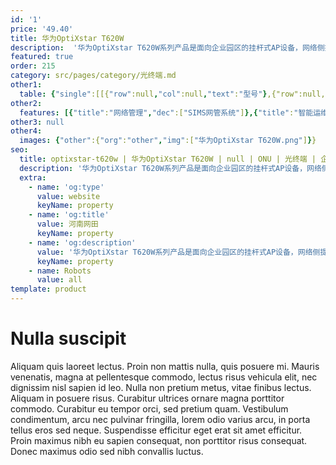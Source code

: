 ```yaml
---
id: '1'
price: '49.40'
title: 华为OptiXstar T620W
description:  '华为OptiXstar T620W系列产品是面向企业园区的挂杆式AP设备，网络侧提供1个GPON接口和一个GE接口，用户侧提供1个GE以太网接口，为用户提供高清的视频回传服务。T620W系列产品包含T620W-45（内置 45°水平波宽天线）与T620W-90（内置 90°水平波宽天线）两款产品。'
featured: true
order: 215
category: src/pages/category/光终端.md
other1: 
  table: {"single":[[{"row":null,"col":null,"text":"型号"},{"row":null,"col":null,"text":"华为OptiXstar T620W"}],[{"row":null,"col":null,"text":"尺寸"},{"row":null,"col":null,"text":"470mm x 167mm x 96mm(不含套筒等配件)"}],[{"row":null,"col":null,"text":"重量"},{"row":null,"col":null,"text":"约3kg"}],[{"row":null,"col":null,"text":"网络侧接口"},{"row":null,"col":null,"text":"GPON（光）+GE（电）"}],[{"row":null,"col":null,"text":"用户侧接口"},{"row":null,"col":null,"text":"1GE+5G Wi-Fi"}],[{"row":null,"col":null,"text":"整机供电"},{"row":null,"col":null,"text":"12V, 2A"}],[{"row":null,"col":null,"text":"电源适配器额定输入范围"},{"row":null,"col":null,"text":"100V AC~240V AC，50/60Hz"}],[{"row":null,"col":null,"text":"典型功耗 "},{"row":null,"col":null,"text":"9W"}],[{"row":null,"col":null,"text":"最大功耗"},{"row":null,"col":null,"text":"10W"}],[{"row":null,"col":null,"text":"工作环境温度"},{"row":null,"col":null,"text":"-40°C ~ +60°C"}],[{"row":null,"col":null,"text":"工作环境湿度"},{"row":null,"col":null,"text":"5% RH ～ 95% RH，非凝结"}],[{"row":null,"col":null,"text":"防雷规格"},{"row":null,"col":null,"text":"GE：共模6kV，差模1.5kV\nAC电源：共模6kV，差模6kV"}],[{"row":null,"col":null,"text":"防护等级"},{"row":null,"col":null,"text":"IP65"}],[{"row":null,"col":null,"text":"安装方式"},{"row":null,"col":null,"text":"室外挂杆安装"}]]}
other2:
  features: [{"title":"网络管理","dec":["SIMS网管系统"]},{"title":"智能运维","dec":["流氓ONT检测和自律\n环网检测/PPPoE仿真/DHCP仿真"]},{"title":"安全","dec":["安全启动\nIPv6/IPv4 防火墙\nMAC过滤/IP地址过滤/URL过滤\n防DoS攻击/ARP防攻击"]}]
other3: null
other4:
  images: {"other":{"org":"other","img":["华为OptiXstar T620W.png"]}}
seo:
  title: optixstar-t620w | 华为OptiXstar T620W | null | ONU | 光终端 | 企业光网络
  description: '华为OptiXstar T620W系列产品是面向企业园区的挂杆式AP设备，网络侧提供1个GPON接口和一个GE接口，用户侧提供1个GE以太网接口，为用户提供高清的视频回传服务。T620W系列产品包含T620W-45（内置 45°水平波宽天线）与T620W-90（内置 90°水平波宽天线）两款产品。'
  extra:
    - name: 'og:type'
      value: website
      keyName: property
    - name: 'og:title'
      value: 河南网田
      keyName: property
    - name: 'og:description'
      value: '华为OptiXstar T620W系列产品是面向企业园区的挂杆式AP设备，网络侧提供1个GPON接口和一个GE接口，用户侧提供1个GE以太网接口，为用户提供高清的视频回传服务。T620W系列产品包含T620W-45（内置 45°水平波宽天线）与T620W-90（内置 90°水平波宽天线）两款产品。'
      keyName: property
    - name: Robots
      value: all
template: product
---
```


# Nulla suscipit

Aliquam quis laoreet lectus. Proin non mattis nulla, quis posuere mi. Mauris venenatis, magna at pellentesque commodo, lectus risus vehicula elit, nec dignissim nisl sapien id leo. Nulla non pretium metus, vitae finibus lectus. Aliquam in posuere risus. Curabitur ultrices ornare magna porttitor commodo. Curabitur eu tempor orci, sed pretium quam. Vestibulum condimentum, arcu nec pulvinar fringilla, lorem odio varius arcu, in porta tellus eros sed neque. Suspendisse efficitur eget erat sit amet efficitur. Proin maximus nibh eu sapien consequat, non porttitor risus consequat. Donec maximus odio sed nibh convallis luctus.